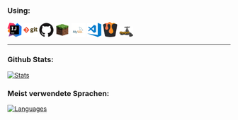 ### Using:

[![IntelliJ IDEA](https://raw.githubusercontent.com/booky10/booky10/master/img/idea.png)](https://www.jetbrains.com/idea/)
[![Git](https://raw.githubusercontent.com/booky10/booky10/master/img/git.png)](https://git-scm.com/)
[![GitHub](https://raw.githubusercontent.com/booky10/booky10/master/img/github.png)](https://github.com/)
[![Minecraft](https://raw.githubusercontent.com/booky10/booky10/master/img/grass.png)](https://minecraft.net/)
[![MySQL](https://raw.githubusercontent.com/booky10/booky10/master/img/mysql.png)](https://www.mysql.com/)
[![VisualStudio Code](https://raw.githubusercontent.com/booky10/booky10/master/img/visual-studio-code.png)](https://code.visualstudio.com/)
[![Bukkit](https://raw.githubusercontent.com/booky10/booky10/master/img/bukkit.png)](https://getbukkit.org/)
[![SpigotMC](https://raw.githubusercontent.com/booky10/booky10/master/img/spigot.png)](https://spigotmc.org/)

---

### Github Stats:

[![Stats](https://github-readme-stats.codestackr.vercel.app/api?username=booky10&show_icons=true&hide_border=true&hide_title=true)](https://github.com/booky10/)

### Meist verwendete Sprachen:

[![Languages](https://github-readme-stats.vercel.app/api/top-langs/?username=booky10&hide_title=true)](https://github.com/booky10/)
